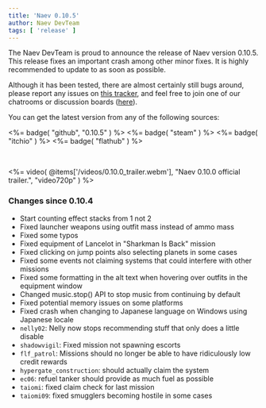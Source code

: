 ```yaml
---
title: 'Naev 0.10.5'
author: Naev DevTeam
tags: [ 'release' ]
---
```

The Naev DevTeam is proud to announce the release of Naev
version 0.10.5. This release fixes an important crash among other minor
fixes. It is highly recommended to update to as soon as possible.

Although it has been tested, there are almost certainly still bugs
around, please report any issues on [this
tracker](https://github.com/naev/naev/issues), and feel free to join one of our
chatrooms or discussion boards ([here](https://naev.org/contact/)).

You can get the latest version from any of the following sources:

<%= badge( "github", "0.10.5" ) %>
<%= badge( "steam" ) %>
<%= badge( "itchio" ) %>
<%= badge( "flathub" ) %>

<br>

<%= video( @items['/videos/0.10.0_trailer.webm'], "Naev 0.10.0 official trailer.", "video720p" ) %>

### Changes since 0.10.4
* Start counting effect stacks from 1 not 2
* Fixed launcher weapons using outfit mass instead of ammo mass
* Fixed some typos
* Fixed equipment of Lancelot in "Sharkman Is Back" mission
* Fixed clicking on jump points also selecting planets in some cases
* Fixed some events not claiming systems that could interfere with other missions
* Fixed some formatting in the alt text when hovering over outfits in the equipment window
* Changed music.stop() API to stop music from continuing by default
* Fixed potential memory issues on some platforms
* Fixed crash when changing to Japanese language on Windows using Japanese locale
* `nelly02`: Nelly now stops recommending stuff that only does a little disable
* `shadowvigil`: Fixed mission not spawning escorts
* `flf_patrol`: Missions should no longer be able to have ridiculously low credit rewards
* `hypergate_construction`: should actually claim the system
* `ec06`: refuel tanker should provide as much fuel as possible
* `taiomi`: fixed claim check for last mission
* `taiomi09`: fixed smugglers becoming hostile in some cases
